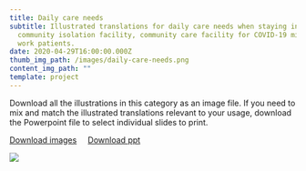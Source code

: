 ```yaml
---
title: Daily care needs
subtitle: Illustrated translations for daily care needs when staying in a ward,
  community isolation facility, community care facility for COVID-19 migrant
  work patients.
date: 2020-04-29T16:00:00.000Z
thumb_img_path: /images/daily-care-needs.png
content_img_path: ""
template: project
---
```

Download all the illustrations in this category as an image file. If you need to mix and match the illustrated translations relevant to your usage, download the Powerpoint file to select individual slides to print.

<a class="button" href="https://google.com" style="margin-bottom: 0.75em;">Download images</a> &nbsp;&nbsp;&nbsp; <a class="button" href="https://google.com" style="margin-bottom: 0.75em;">Download ppt</a>

<!-- <table><thead><tr><th>Download all the illustrations in this category as image files.</th><th>Download as Powerpoint file to mix and match the illustrated translations relevant to your usage.</th></tr></thead><tbody><tr><td><a class="button" href="https://google.com">Download images</a></td><td><a class="button" href="https://google.com">Download ppt</a></td></tr></tbody></table> -->

![](/images/daily-care-needs.png)